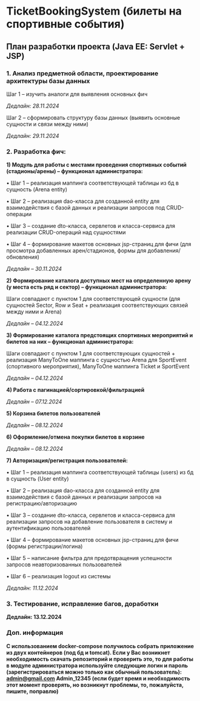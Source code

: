# TicketBookingSystem (билеты на спортивные события)

## План разработки проекта (Java EE: Servlet + JSP)

### 1. Анализ предметной области, проектирование архитектуры базы данных

Шаг 1 – изучить аналоги для выявления основных фич

*Дедлайн: 28.11.2024*

Шаг 2 – сформировать структуру базы данных (выявить основные сущности и связи между ними)

*Дедлайн: 29.11.2024*

### 2. Разработка фич:

**1) Модуль для работы с местами проведения спортивных событий (стадионы/арены) – функционал администратора:**
   
• Шаг 1 – реализация маппинга соответствующей таблицы из бд в сущность (Arena entity)

• Шаг 2 – реализация dao-класса для созданной entity для взаимодействия с базой данных и реализации запросов под CRUD-операции

• Шаг 3 – создание dto-класса, сервлетов и класса-сервиса для реализации CRUD-операций над сущностями 

• Шаг 4 – формирование макетов основных jsp-страниц для фичи (для просмотра добавленных арен/стадионов, формы для добавления/обновления)

*Дедлайн – 30.11.2024*

**2) Формирование каталога доступных мест на определенную арену (у места есть ряд и сектор) – функционал администратора:**

Шаги совпадают с пунктом 1 для соответствующей сущности (для сущностей Sector, Row и Seat + реализация соответствующих связей между ними и Arena)

*Дедлайн – 04.12.2024*

**3) Формирование каталога предстоящих спортивных мероприятий и билетов на них – функционал администратора:**

Шаги совпадают с пунктом 1 для соответствующих сущностей + реализация ManyToOne маппинга с сущностью Arena для SportEvent (спортивного мероприятия), ManyToOne маппинга Ticket и SportEvent

*Дедлайн – 04.12.2024*

**4) Работа с пагинацией/сортировкой/фильтрацией**

*Дедлайн – 07.12.2024*

**5) Корзина билетов пользователей**

*Дедлайн – 08.12.2024*

**6) Оформление/отмена покупки билетов в корзине**

*Дедлайн – 08.12.2024*

**7) Авторизация/регистрация пользователей:**

• Шаг 1 – реализация маппинга соответствующей таблицы (users) из бд в сущность (User entity)

• Шаг 2 – реализация dao-класса для созданной entity для взаимодействия с базой данных и реализации запросов на регистрацию/авторизацию

• Шаг 3 – создание dto-класса, сервлетов и класса-сервиса для реализации запросов на добавление пользователя в систему и аутентификацию пользователей

• Шаг 4 – формирование макетов основных jsp-страниц для фичи (формы регистрации/логина)

• Шаг 5 – написание фильтра для предотвращения успешности запросов неавторизованных пользователей

• Шаг 6 – реализация logout из системы

*Дедлайн: 11.12.2024*

### 3. Тестирование, исправление багов, доработки
   
 **Дедлайн: 13.12.2024**

### Доп. информация

 **С использованием docker-compose получилось собрать приложение из двух контейнеров (под бд и tomcat). Если у Вас возникнет необходимость скачать репозиторий и проверить это, то для работы в модуле администратора используйте следующие логин и пароль (зарегистрироваться можно только как обычный пользователь):
admin@gmail.com
Admin_12345
(если будет время и необходимость этот момент проверять, но возникнут проблемы, то, пожалуйста, пишите, поправлю)**
